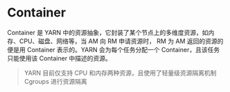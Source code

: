 # Container

Container 是 YARN 中的资源抽象，它封装了某个节点上的多维度资源，如内存、CPU、磁盘、网络等，当 AM 向 RM 申请资源时， RM 为 AM 返回的资源的便是用 Container 表示的。YARN 会为每个任务分配一个 Container，且该任务只能使用该 Container 中描述的资源。

> YARN 目前仅支持 CPU 和内存两种资源，且使用了轻量级资源隔离机制 Cgroups 进行资源隔离